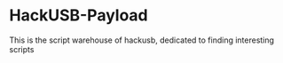 # HackUSB-Payload
This is the script warehouse of hackusb, dedicated to finding interesting scripts
